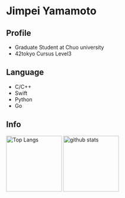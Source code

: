 # Jimpei Yamamoto
## Profile
- Graduate Student at Chuo university
- 42tokyo Cursus Level3
## Language
- C/C++
- Swift
- Python
- Go
## Info
  <p align="left"> 
  <img alt="Top Langs" height="150px" src="https://github-readme-stats.vercel.app/api/top-langs/?username=JimpeiYamamoto&layout=compact&show_icons=true&theme=onedark" />
  <img alt="github stats" height="150px" src="https://github-readme-stats.vercel.app/api?username=JimpeiYamamoto&theme=onedark&show_icons=ture" />
</p>
